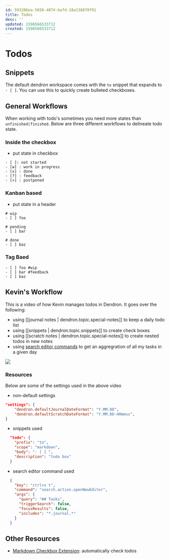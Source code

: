 ```yaml
---
id: 593206ea-5658-4874-bafd-18a138870f91
title: Todos
desc: ''
updated: 1596566533712
created: 1596566533712
---
```


# Todos

## Snippets
The default dendron workspace comes with the `to` snippet that expands to `- [ ]`. You can use this to quickly create bulleted checkboxes. 

## General Workflows

When working with todo's sometimes you need more states than `unfinished|finished`. Below are three different workflows to delineate todo state. 

### Inside the checkbox
- put state in checkbox

```
- [ ]: not started
- [w] : work in progress
- [x] : done
- [?] : feedback
- [>] : postponed
```

### Kanban based
- put state in a header

```
# wip
- [ ] foo

# pending
- [ ] bar

# done
- [ ] baz
```

### Tag Baed

```
- [ ] foo #wip
- [ ] bar #feedback
- [ ] baz
```

## Kevin's Workflow

This is a video of how Kevin manages todos in Dendron. It goes over the following:

- using [[journal notes | dendron.topic.special-notes]] to keep a daily todo list
- using [[snippets | dendron.topic.snippets]] to create check boxes
- using [[scratch notes | dendron.topic.special-notes]] to create nested todos in new notes
- using [search editor commands](https://code.visualstudio.com/updates/v1_47#_new-search-editor-command-arguments) to get an aggregration of all my tasks in a given day

<a href="https://www.loom.com/share/88cfdc3e900a4f4eadf7b14429e01d65"> 
<img style="" src="https://cdn.loom.com/sessions/thumbnails/88cfdc3e900a4f4eadf7b14429e01d65-with-play.gif"> 
</a>

### Resources

Below are some of the settings used in the above video

- non-default settings
```json
"settings": {
    "dendron.defaultJournalDateFormat": "Y.MM.DD",
    "dendron.defaultScratchDateFormat": "Y.MM.DD-HHmmss",
}
```

- snippets used
```json
  "todo": {
    "prefix": "to",
    "scope": "markdown",
    "body": "- [ ] ",
    "description": "todo box"
  }
```

- search editor command used
```json
  {
    "key": "ctrl+s t",
    "command": "search.action.openNewEditor",
    "args": {
      "query": "## Tasks",
      "triggerSearch": false,
      "focusResults": false,
      "includes": "*.journal.*"
    }
  }
```

## Other Resources
- [Markdown Checkbox Extension](https://marketplace.visualstudio.com/items?itemName=PKief.markdown-checkbox): automatically check todos